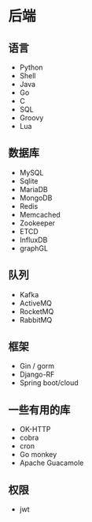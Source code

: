 # 后端

## 语言
- Python
- Shell
- Java
- Go
- C
- SQL
- Groovy
- Lua

## 数据库
- MySQL
- Sqlite
- MariaDB
- MongoDB
- Redis
- Memcached
- Zookeeper
- ETCD
- InfluxDB
- graphGL

## 队列
- Kafka
- ActiveMQ
- RocketMQ
- RabbitMQ

## 框架
- Gin / gorm
- Django-RF
- Spring boot/cloud

## 一些有用的库
- OK-HTTP
- cobra
- cron
- Go monkey
- Apache Guacamole

## 权限
- jwt